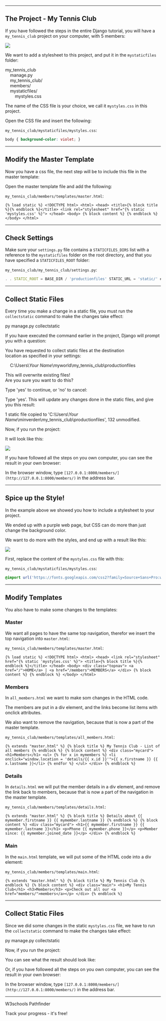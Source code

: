 ___

## The Project - My Tennis Club

If you have followed the steps in the entire Django tutorial, you will have a `my_tennis_club` project on your computer, with 5 members:

![](https://www.w3schools.com/django/screenshot_django_members1.png)

We want to add a stylesheet to this project, and put it in the `mystaticfiles` folder:

my\_tennis\_club  
    manage.py  
    my\_tennis\_club/  
    members/  
    mystaticfiles/  
        mystyles.css  

The name of the CSS file is your choice, we call it `mystyles.css` in this project.

Open the CSS file and insert the following:

`my_tennis_club/mystaticfiles/mystyles.css`:

```css
body { background-color: violet; }
```

___

## Modify the Master Template

Now you have a css file, the next step will be to include this file in the master template:

Open the master template file and add the following:

`my_tennis_club/members/templates/master.html`:

```django
{% load static %} <!DOCTYPE html> <html> <head> <title>{% block title %}{% endblock %}</title> <link rel="stylesheet" href="{% static 'mystyles.css' %}"> </head> <body> {% block content %} {% endblock %} </body> </html>
```

___

## Check Settings

Make sure your `settings.py` file contains a `STATICFILES_DIRS` list with a reference to the `mystaticfiles` folder on the root directory, and that you have specified a `STATICFILES_ROOT` folder:

`my_tennis_club/my_tennis_club/settings.py`:

```jsx
. . STATIC_ROOT = BASE_DIR / 'productionfiles' STATIC_URL = 'static/' #Add this in your settings.py file: STATICFILES_DIRS = [ BASE_DIR / 'mystaticfiles' ] . .
```

___

## Collect Static Files

Every time you make a change in a static file, you must run the `collectstatic` command to make the changes take effect:

py manage.py collectstatic

If you have executed the command earlier in the project, Django will prompt you with a question:

You have requested to collect static files at the destination  
location as specified in your settings:

    C:\\Users\\_Your Name_\\myworld\\my\_tennis\_club\\productionfiles

This will overwrite existing files!  
Are you sure you want to do this?

Type 'yes' to continue, or 'no' to cancel:

Type 'yes'. This will update any changes done in the static files, and give you this result:

1 static file copied to 'C:\\Users\\_Your Name_\\minverden\\my\_tennis\_club\\productionfiles', 132 unmodified.

Now, if you run the project:

It will look like this:

![](https://www.w3schools.com/django/screenshot_django_members2.png)

If you have followed all the steps on you own computer, you can see the result in your own browser:

In the browser window, type `[127.0.0.1:8000/members/](http://127.0.0.1:8000/members/)` in the address bar.

___

## Spice up the Style!

In the example above we showed you how to include a stylesheet to your project.

We ended up with a purple web page, but CSS can do more than just change the background color.

We want to do more with the styles, and end up with a result like this:

![](https://www.w3schools.com/django/screenshot_django_members3.png)

First, replace the content of the `mystyles.css` file with this:

`my_tennis_club/mystaticfiles/mystyles.css`:

```css
@import url('https://fonts.googleapis.com/css2?family=Source+Sans+Pro:wght@400;600&display=swap'); body { margin:0; font: 600 18px 'Source Sans Pro', sans-serif; letter-spacing: 0.64px; color: #585d74; } .topnav { background-color:#375BDC; color:#ffffff; padding:10px; } .topnav a:link, .topnav a:visited { text-decoration: none; color: #ffffff; } .topnav a:hover, .topnav a:active { text-decoration: underline; } .mycard { background-color: #f1f1f1; background-image: linear-gradient(to bottom, #375BDC, #4D70EF); background-size: 100% 120px; background-repeat: no-repeat; margin: 40px auto; width: 350px; border-radius: 5px; box-shadow: 0 5px 7px -1px rgba(51, 51, 51, 0.23); padding: 20px; } .mycard h1 { text-align: center; color:#ffffff; margin:20px 0 60px 0; } ul { list-style-type: none; padding: 0; margin: 0; } li { background-color: #ffffff; background-image: linear-gradient(to right, #375BDC, #4D70EF); background-size: 50px 60px; background-repeat: no-repeat; cursor: pointer; transition: transform .25s; border-radius: 5px; box-shadow: 0 5px 7px -1px rgba(51, 51, 51, 0.23); padding: 15px; padding-left: 70px; margin-top: 5px; } li:hover { transform: scale(1.1); } a:link, a:visited { color: #375BDC; } .main, .main h1 { text-align:center; color:#375BDC; }
```

___

## Modify Templates

You also have to make some changes to the templates:

### Master

We want all pages to have the same top navigation, therefor we insert the top navigation into `master.html`:

`my_tennis_club/members/templates/master.html`:

```django
{% load static %} <!DOCTYPE html> <html> <head> <link rel="stylesheet" href="{% static 'mystyles.css' %}"> <title>{% block title %}{% endblock %}</title> </head> <body> <div class="topnav"> <a href="/">HOME</a> | <a href="/members">MEMBERS</a> </div> {% block content %} {% endblock %} </body> </html>
```

### Members

In `all_members.html` we want to make som changes in the HTML code.

The members are put in a div element, and the links become list items with onclick attributes.

We also want to remove the navigation, because that is now a part of the master template.

`my_tennis_club/members/templates/all_members.html`:

```django
{% extends "master.html" %} {% block title %} My Tennis Club - List of all members {% endblock %} {% block content %} <div class="mycard"> <h1>Members</h1> <ul> {% for x in mymembers %} <li onclick="window.location = 'details/{{ x.id }}'">{{ x.firstname }} {{ x.lastname }}</li> {% endfor %} </ul> </div> {% endblock %}
```

### Details

In `details.html` we will put the member details in a div element, and remove the link back to members, because that is now a part of the navigation in the master template.

`my_tennis_club/members/templates/details.html`:

```django
{% extends "master.html" %} {% block title %} Details about {{ mymember.firstname }} {{ mymember.lastname }} {% endblock %} {% block content %} <div class="mycard"> <h1>{{ mymember.firstname }} {{ mymember.lastname }}</h1> <p>Phone {{ mymember.phone }}</p> <p>Member since: {{ mymember.joined_date }}</p> </div> {% endblock %}
```

### Main

In the `main.html` template, we will put some of the HTML code into a div element:

`my_tennis_club/members/templates/main.html`:

```django
{% extends "master.html" %} {% block title %} My Tennis Club {% endblock %} {% block content %} <div class="main"> <h1>My Tennis Club</h1> <h3>Members</h3> <p>Check out all our <a href="members/">members</a></p> </div> {% endblock %}
```

___

## Collect Static Files

Since we did some changes in the static `mystyles.css` file, we have to run the `collectstatic` command to make the changes take effect:

py manage.py collectstatic

Now, if you run the project:

You can see what the result should look like:

Or, if you have followed all the steps on you own computer, you can see the result in your own browser:

In the browser window, type `[127.0.0.1:8000/members/](http://127.0.0.1:8000/members/)` in the address bar.

___

W3schools Pathfinder

Track your progress - it's free!